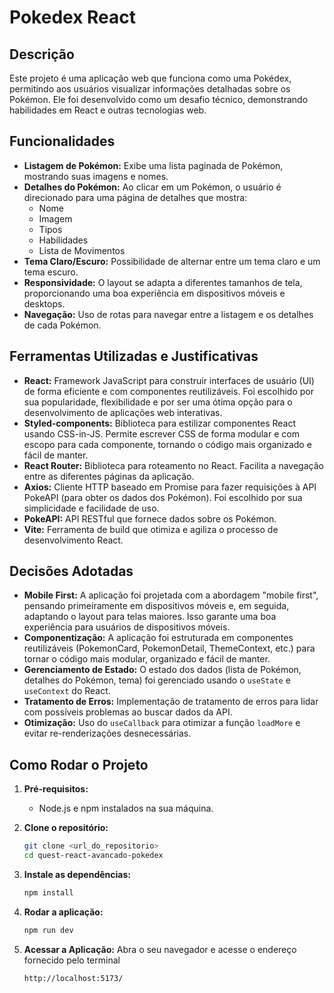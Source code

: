 # Pokedex React

## Descrição

Este projeto é uma aplicação web que funciona como uma Pokédex, permitindo aos usuários visualizar informações detalhadas sobre os Pokémon. Ele foi desenvolvido como um desafio técnico, demonstrando habilidades em React e outras tecnologias web.

## Funcionalidades

*   **Listagem de Pokémon:** Exibe uma lista paginada de Pokémon, mostrando suas imagens e nomes.
*   **Detalhes do Pokémon:** Ao clicar em um Pokémon, o usuário é direcionado para uma página de detalhes que mostra:
    *   Nome
    *   Imagem
    *   Tipos
    *   Habilidades
    *   Lista de Movimentos
*   **Tema Claro/Escuro:** Possibilidade de alternar entre um tema claro e um tema escuro.
*   **Responsividade:** O layout se adapta a diferentes tamanhos de tela, proporcionando uma boa experiência em dispositivos móveis e desktops.
*   **Navegação:**  Uso de rotas para navegar entre a listagem e os detalhes de cada Pokémon.

## Ferramentas Utilizadas e Justificativas

*   **React:**  Framework JavaScript para construir interfaces de usuário (UI) de forma eficiente e com componentes reutilizáveis.  Foi escolhido por sua popularidade, flexibilidade e por ser uma ótima opção para o desenvolvimento de aplicações web interativas.
*   **Styled-components:**  Biblioteca para estilizar componentes React usando CSS-in-JS.  Permite escrever CSS de forma modular e com escopo para cada componente, tornando o código mais organizado e fácil de manter.
*   **React Router:**  Biblioteca para roteamento no React.  Facilita a navegação entre as diferentes páginas da aplicação.
*   **Axios:**  Cliente HTTP baseado em Promise para fazer requisições à API PokeAPI (para obter os dados dos Pokémon).  Foi escolhido por sua simplicidade e facilidade de uso.
*   **PokeAPI:**  API RESTful que fornece dados sobre os Pokémon.
*   **Vite:** Ferramenta de build que otimiza e agiliza o processo de desenvolvimento React.

## Decisões Adotadas

*   **Mobile First:** A aplicação foi projetada com a abordagem "mobile first", pensando primeiramente em dispositivos móveis e, em seguida, adaptando o layout para telas maiores. Isso garante uma boa experiência para usuários de dispositivos móveis.
*   **Componentização:** A aplicação foi estruturada em componentes reutilizáveis (PokemonCard, PokemonDetail, ThemeContext, etc.) para tornar o código mais modular, organizado e fácil de manter.
*   **Gerenciamento de Estado:**  O estado dos dados (lista de Pokémon, detalhes do Pokémon, tema) foi gerenciado usando o `useState` e `useContext` do React.
*   **Tratamento de Erros:** Implementação de tratamento de erros para lidar com possíveis problemas ao buscar dados da API.
*   **Otimização:**  Uso do `useCallback` para otimizar a função `loadMore` e evitar re-renderizações desnecessárias.

## Como Rodar o Projeto

1.  **Pré-requisitos:**
    *   Node.js e npm instalados na sua máquina.

2.  **Clone o repositório:**
    ```bash
    git clone <url_do_repositorio>
    cd quest-react-avancado-pokedex
    ```

3.  **Instale as dependências:**
    ```bash
    npm install
    ```

4.  **Rodar a aplicação:**
    ```bash
    npm run dev
    ```

5.  **Acessar a Aplicação:**  Abra o seu navegador e acesse o endereço fornecido pelo terminal
    ```
    http://localhost:5173/
    ```